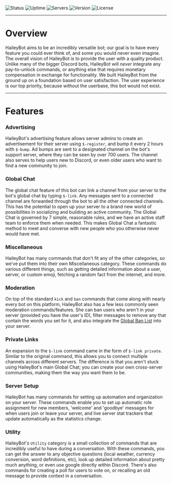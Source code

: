 ![Status][status] ![Uptime][uptime] ![Servers][servers] ![Version][version] ![License][license]

[status]: https://img.shields.io/badge/dynamic/json?color=brightgreen&label=status&query=status&url=https%3A%2F%2Fdiscord.bots.gg%2Fapi%2Fv1%2Fbots%2F423637161632464906&style=flat-square
[uptime]: https://img.shields.io/uptimerobot/ratio/m784065506-f9e54410b7e5bb102ad08c84?style=flat-square&color=0a0
[servers]: https://img.shields.io/badge/dynamic/json?label=servers&query=guildCount&url=https%3A%2F%2Fdiscord.bots.gg%2Fapi%2Fv1%2Fbots%2F423637161632464906&style=flat-square&color=2c75ff
[version]: https://img.shields.io/github/manifest-json/v/haileybot/haileybot.github.io?color=5F4DEF&style=flat-square
[license]: https://img.shields.io/github/license/haileybot/haileybot.github.io?style=flat-square&color=blueviolet

---
# Overview
HaileyBot aims to be an incredibly versatile bot; our goal is to have every feature you could ever think of, and some you would never even imagine. The overall vision of HaileyBot is to provide the user with a quality product. Unlike many of the bigger Discord bots, HaileyBot will _never_ integrate any pay-to-unlock commands, or anything else that requires monetary compensation in exchange for functionality. We built HaileyBot from the ground up on a foundation based on user satisfaction. The user experience is our top priority, because without the userbase, this bot would not exist.

---
# Features
### Advertising
HaileyBot's advertising feature allows server admins to create an advertisement for their server using `$-register`, and bump it every 2 hours with `$-bump`. Ad bumps are sent to a designated channel on the bot's support server, where they can be seen by over 700 users. The channel also serves to help users new to Discord, or even older users who want to find a new community to join.
### Global Chat
The global chat feature of this bot can link a channel from your server to the bot's global chat by typing `$-link`. Any messages sent to a connected channel are forwarded through the bot to all the other connected channels. This has the potential to open up your server to a brand new world of possibilities in socializing and building an active community. The Global Chat is governed by 7 simple, reasonable rules, and we have an active staff team to enforce them when needed. This makes Global Chat a fantastic method to meet and converse with new people who you otherwise never would have met.
### Miscellaneous
HaileyBot has many commands that don't fit any of the other categories, so we’ve put them into their own Miscellaneous category. These commands do various different things, such as getting detailed information about a user, server, or custom emoji, fetching a random fact from the internet, and more.
### Moderation
On top of the standard `kick` and `ban` commands that come along with nearly every bot on this platform, HaileyBot also has a few less commonly seen moderation commands/features. She can ban users who aren't in your server (provided you have the user's ID), filter messages to remove any that contain the words you set for it, and also integrate the [Global Ban List](https://faq.haileybot.com/#ban-list) into your server.
### Private Links
An expansion to the `$-link` command came in the form of `$-link private`. Similar to the original command, this allows you to connect multiple channels across different servers. The difference is that you aren't stuck using HaileyBot's main Global Chat; you can create your own cross-server communities, making them the way you want them to be.
### Server Setup
HaileyBot has many commands for setting up automation and organization on your server. These commands enable you to set up automatic role assignment for new members, 'welcome' and 'goodbye' messages for when users join or leave your server, and live server stat trackers that update automatically as the statistics change.
### Utility
HaileyBot's `Utility` category is a small collection of commands that are incredibly useful to have during a conversation. With these commands, you can get the answer to any objective questions (local weather, currency conversion, word definitions, etc), look up detailed information about pretty much anything, or even use google directly within Discord. There's also commands for creating a poll for users to vote on, or recalling an old message to provide context in a conversation.
